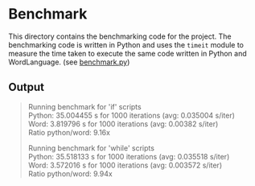 # Benchmark

This directory contains the benchmarking code for the project. The benchmarking code is written in Python and uses the `timeit` module to measure the time taken to execute the same code written in Python and WordLanguage. (see [benchmark.py](benchmark.py))

## Output

> Running benchmark for 'if' scripts \
> Python: 35.004455 s for 1000 iterations (avg: 0.035004 s/iter) \
> Word: 3.819796 s for 1000 iterations (avg: 0.00382 s/iter) \
> Ratio python/word: 9.16x
> 
> Running benchmark for 'while' scripts \
> Python: 35.518133 s for 1000 iterations (avg: 0.035518 s/iter) \
> Word: 3.572016 s for 1000 iterations (avg: 0.003572 s/iter) \
> Ratio python/word: 9.94x